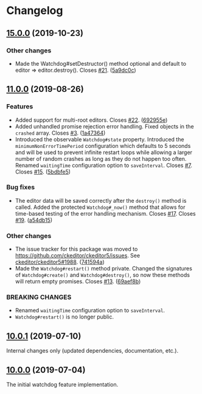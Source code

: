 Changelog
=========

## [15.0.0](https://github.com/ckeditor/ckeditor5-watchdog/compare/v11.0.0...v15.0.0) (2019-10-23)

### Other changes

* Made the Watchdog#setDestructor() method optional and default to editor => editor.destroy(). Closes [#21](https://github.com/ckeditor/ckeditor5-watchdog/issues/21). ([5a9dc0c](https://github.com/ckeditor/ckeditor5-watchdog/commit/5a9dc0c))


## [11.0.0](https://github.com/ckeditor/ckeditor5-watchdog/compare/v10.0.1...v11.0.0) (2019-08-26)

### Features

* Added support for multi-root editors. Closes [#22](https://github.com/ckeditor/ckeditor5-watchdog/issues/22). ([692955e](https://github.com/ckeditor/ckeditor5-watchdog/commit/692955e))
* Added unhandled promise rejection error handling. Fixed objects in the `crashed` array. Closes [#3](https://github.com/ckeditor/ckeditor5-watchdog/issues/3). ([1a47364](https://github.com/ckeditor/ckeditor5-watchdog/commit/1a47364))
* Introduced the observable `Watchdog#state` property. Introduced the `minimumNonErrorTimePeriod` configuration which defaults to 5 seconds and will be used to prevent infinite restart loops while allowing a larger number of random crashes as long as they do not happen too often. Renamed `waitingTime` configuration option to `saveInterval`. Closes [#7](https://github.com/ckeditor/ckeditor5-watchdog/issues/7). Closes [#15](https://github.com/ckeditor/ckeditor5-watchdog/issues/15). ([5bdbfe5](https://github.com/ckeditor/ckeditor5-watchdog/commit/5bdbfe5))

### Bug fixes

* The editor data will be saved correctly after the `destroy()` method is called. Added the protected `Watchdog#_now()` method that allows for time-based testing of the error handling mechanism. Closes [#17](https://github.com/ckeditor/ckeditor5-watchdog/issues/17). Closes [#19](https://github.com/ckeditor/ckeditor5-watchdog/issues/19). ([a54db15](https://github.com/ckeditor/ckeditor5-watchdog/commit/a54db15))

### Other changes

* The issue tracker for this package was moved to https://github.com/ckeditor/ckeditor5/issues. See [ckeditor/ckeditor5#1988](https://github.com/ckeditor/ckeditor5/issues/1988). ([741594a](https://github.com/ckeditor/ckeditor5-watchdog/commit/741594a))
* Made the `Watchdog#restart()` method private. Changed the signatures of `Watchdog#create()` and `Watchdog#destroy()`, so now these methods will return empty promises. Closes [#13](https://github.com/ckeditor/ckeditor5-watchdog/issues/13). ([69aef8b](https://github.com/ckeditor/ckeditor5-watchdog/commit/69aef8b))

### BREAKING CHANGES

* Renamed `waitingTime` configuration option to `saveInterval`.
* `Watchdog#restart()` is no longer public.


## [10.0.1](https://github.com/ckeditor/ckeditor5-watchdog/compare/v10.0.0...v10.0.1) (2019-07-10)

Internal changes only (updated dependencies, documentation, etc.).


## [10.0.0](https://github.com/ckeditor/ckeditor5-watchdog/tree/v10.0.0) (2019-07-04)

The initial watchdog feature implementation.
